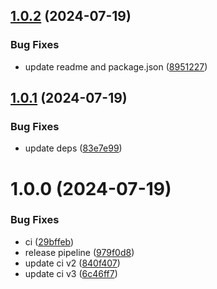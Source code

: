 ## [1.0.2](https://github.com/bartlomiej-kochanowicz/nextjs-headroom/compare/v1.0.1...v1.0.2) (2024-07-19)


### Bug Fixes

* update readme and package.json ([8951227](https://github.com/bartlomiej-kochanowicz/nextjs-headroom/commit/8951227ff22a94c91acfe46a719c074b2f6d5ebe))

## [1.0.1](https://github.com/bartlomiej-kochanowicz/nextjs-headroom/compare/v1.0.0...v1.0.1) (2024-07-19)


### Bug Fixes

* update deps ([83e7e99](https://github.com/bartlomiej-kochanowicz/nextjs-headroom/commit/83e7e998b675bce4c56d495e5acc07c88b08e19b))

# 1.0.0 (2024-07-19)


### Bug Fixes

* ci ([29bffeb](https://github.com/bartlomiej-kochanowicz/nextjs-headroom/commit/29bffeb014ca0adf0aaaf14965429876b84ec450))
* release pipeline ([979f0d8](https://github.com/bartlomiej-kochanowicz/nextjs-headroom/commit/979f0d8ab0b075044179bf28d836d2e77f773ed9))
* update ci v2 ([840f407](https://github.com/bartlomiej-kochanowicz/nextjs-headroom/commit/840f407f1faf7aa360e0dd0d2e9838e8307a46bf))
* update ci v3 ([6c46ff7](https://github.com/bartlomiej-kochanowicz/nextjs-headroom/commit/6c46ff7dcfd9433014c5ac22afc05a975949740d))
